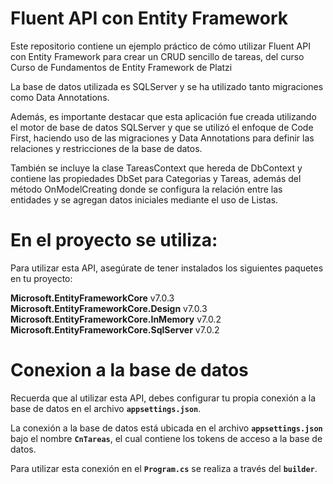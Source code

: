 # Fluent API con Entity Framework
Este repositorio contiene un ejemplo práctico de cómo utilizar Fluent API con Entity Framework para crear un CRUD sencillo de tareas, del curso Curso de Fundamentos de Entity Framework de Platzi

La base de datos utilizada es SQLServer y se ha utilizado tanto migraciones como Data Annotations.

Además, es importante destacar que esta aplicación fue creada utilizando el motor de base de datos SQLServer y que se utilizó el enfoque de Code First, haciendo uso de las migraciones y Data Annotations para definir las relaciones y restricciones de la base de datos.

También se incluye la clase TareasContext que hereda de DbContext y contiene las propiedades DbSet para Categorias y Tareas, además del método OnModelCreating donde se configura la relación entre las entidades y se agregan datos iniciales mediante el uso de Listas.

# En el proyecto se utiliza:
Para utilizar esta API, asegúrate de tener instalados los siguientes paquetes en tu proyecto:

**Microsoft.EntityFrameworkCore** v7.0.3
**Microsoft.EntityFrameworkCore.Design** v7.0.3
**Microsoft.EntityFrameworkCore.InMemory** v7.0.2
**Microsoft.EntityFrameworkCore.SqlServer** v7.0.2

# Conexion a la base de datos
Recuerda que al utilizar esta API, debes configurar tu propia conexión a la base de datos en el archivo **`appsettings.json`**.

La conexión a la base de datos está ubicada en el archivo **`appsettings.json`** bajo el nombre **`CnTareas`**, el cual contiene los tokens de acceso a la base de datos.

Para utilizar esta conexión en el **`Program.cs`** se realiza a través del **`builder`**.
